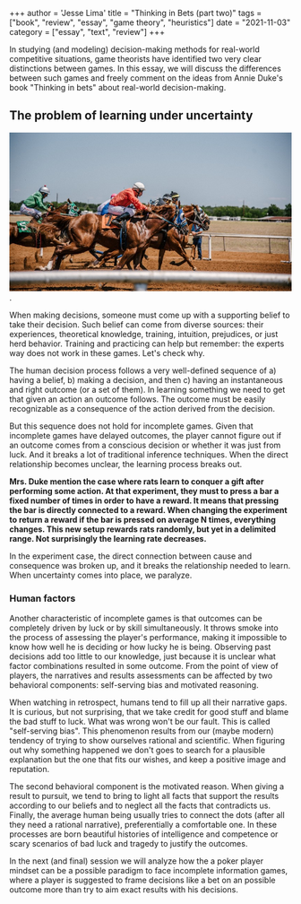 +++
author = 'Jesse Lima'
title = "Thinking in Bets (part two)"
tags = ["book", "review", "essay", "game theory", "heuristics"]
date = "2021-11-03"
category = ["essay", "text", "review"]
+++

In studying (and modeling) decision-making methods for real-world competitive situations, game theorists have identified two very clear distinctions between games. In this essay, we will discuss the differences between such games and freely comment on the ideas from Annie Duke's book "Thinking in bets" about real-world decision-making.

## The problem of learning under uncertainty

![games](/images/tib2.png "Chess").

When making decisions, someone must come up with a supporting belief to take their decision. Such belief can come from diverse sources: their experiences, theoretical knowledge, training, intuition, prejudices, or just herd behavior. Training and practicing can help but remember: the experts way does not work in these games. Let's check why.

The human decision process follows a very well-defined sequence of a) having a belief, b) making a decision, and then c) having an instantaneous and right outcome (or a set of them). In learning something we need to get that given an action an outcome follows. The outcome must be easily recognizable as a consequence of the action derived from the decision.

But this sequence does not hold for incomplete games. Given that incomplete games have delayed outcomes, the player cannot figure out if an outcome comes from a conscious decision or whether it was just from luck. And it breaks a lot of traditional inference techniques. When the direct relationship becomes unclear, the learning process breaks out.

__Mrs. Duke mention the case where rats learn to conquer a gift after performing some action. At that experiment, they must to press a bar a fixed number of times in order to have a reward. It means that pressing the bar is directly connected to a reward. When changing the experiment to return a reward if the bar is pressed on average N times, everything changes. This new setup rewards rats randomly, but yet in a delimited range. Not surprisingly the learning rate decreases.__

In the experiment case, the direct connection between cause and consequence was broken up, and it breaks the relationship needed to learn. When uncertainty comes into place, we paralyze.

### Human factors

Another characteristic of incomplete games is that outcomes can be completely driven by luck or by skill simultaneously. It throws smoke into the process of assessing the player's performance, making it impossible to know how well he is deciding or how lucky he is being. Observing past decisions add too little to our knowledge, just because it is unclear what factor combinations resulted in some outcome.
From the point of view of players, the narratives and results assessments can be affected by two behavioral components: self-serving bias and motivated reasoning.

When watching in retrospect, humans tend to fill up all their narrative gaps. It is curious, but not surprising, that we take credit for good stuff and blame the bad stuff to luck. What was wrong won't be our fault. This is called "self-serving bias". This phenomenon results from our (maybe modern) tendency of trying to show ourselves rational and scientific. When figuring out why something happened we don't goes to search for a plausible explanation but the one that fits our wishes, and keep a positive image and reputation.

The second behavioral component is the motivated reason. When giving a result to pursuit, we tend to bring to light all facts that support the results according to our beliefs and to neglect all the facts that contradicts us. Finally, the average human being usually tries to connect the dots (after all they need a rational narrative), preferentially a comfortable one. In these processes are born beautiful histories of intelligence and competence or scary scenarios of bad luck and tragedy to justify the outcomes.

In the next (and final) session we will analyze how the a poker player mindset can be a possible paradigm to face incomplete information games, where a player is suggested to frame decisions like a bet on an possible outcome more than try to aim exact results with his decisions.